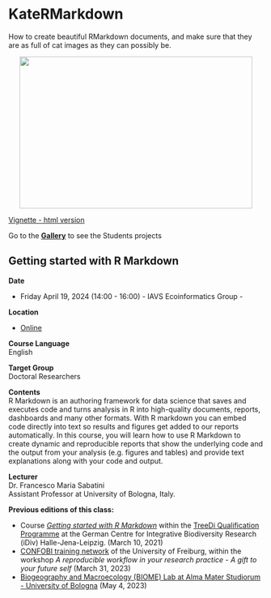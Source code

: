 # KateRMarkdown
How to create beautiful RMarkdown documents, and make sure that they are as full of cat images as they can possibly be.  
<p align="center">
  <img width="460" height="300" src="https://github.com/fmsabatini/KateRMarkdown/blob/main/figures/MindBlowing.jpg">
</p>

[Vignette - html version](https://htmlpreview.github.io/?https://github.com/fmsabatini/KateRMarkdown/blob/main/KateRMarkdown.html)  

Go to the **[Gallery](Gallery/README.md)** to see the Students projects

## Getting started with R Markdown  

**Date**  
- Friday April 19, 2024 (14:00 - 16:00) - IAVS Ecoinformatics Group - 

**Location**  
- [Online](https://us06web.zoom.us/j/88272036017?pwd=ymGdk6tmr9nQMDZabSgsPQdDd5wm6g.1)

**Course Language**  
English  

**Target Group**  
Doctoral Researchers  

**Contents**  
R Markdown is an authoring framework for data science that saves and executes code and turns analysis in R into high-quality documents, reports, dashboards and many other formats. With R markdown you can embed code directly into text so results and figures get added to our reports automatically. In this course, you will learn how to use R Markdown to create dynamic and reproducible reports that show the underlying code and the output from your analysis (e.g. figures and tables) and provide text explanations along with your code and output.  

**Lecturer**  
Dr. Francesco Maria Sabatini  
Assistant Professor at University of Bologna, Italy.  

**Previous editions of this class:**  
- Course [*Getting started with R Markdown*](https://www.idiv.de/en/web/treedi/qualification-programme/2021-getting-started-with-r-markdown.html) within the [TreeDi Qualification Programme](https://www.idiv.de/en/web/treedi/qualification_programme.html) at the German Centre for Integrative Biodiversity Research (iDiv) Halle-Jena-Leipzig. (March 10, 2021)  
- [CONFOBI training network](https://confobi.uni-freiburg.de/en) of the University of Freiburg, within the workshop *A reproducible workflow in your research practice - A gift to your future self* (March 31, 2023)
- [Biogeography and Macroecology (BIOME) Lab at Alma Mater Studiorum - University of Bologna](https://bigea.unibo.it/it/ricerca/gruppi-di-ricerca/biome) (May 4, 2023)
